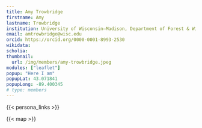 ```yaml
---
title: Amy Trowbridge
firstname: Amy
lastname: Trowbridge
institution: University of Wisconsin–Madison, Department of Forest & Wildlife Ecology
email: amtrowbridge@wisc.edu
orcid: https://orcid.org/0000-0001-8993-2530
wikidata:
scholia:
thumbnail:
  url: /img/members/amy-trowbridge.jpeg
modules: ["leaflet"]
popup: "Here I am"
popupLat: 43.071841
popupLong: -89.400345
# type: members
---
```


{{< persona_links >}}

{{< map >}}
